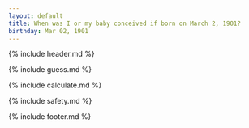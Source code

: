 ```yaml
---
layout: default
title: When was I or my baby conceived if born on March 2, 1901?
birthday: Mar 02, 1901
---
```


{% include header.md %}

{% include guess.md %}

{% include calculate.md %}

{% include safety.md %}

{% include footer.md %}



